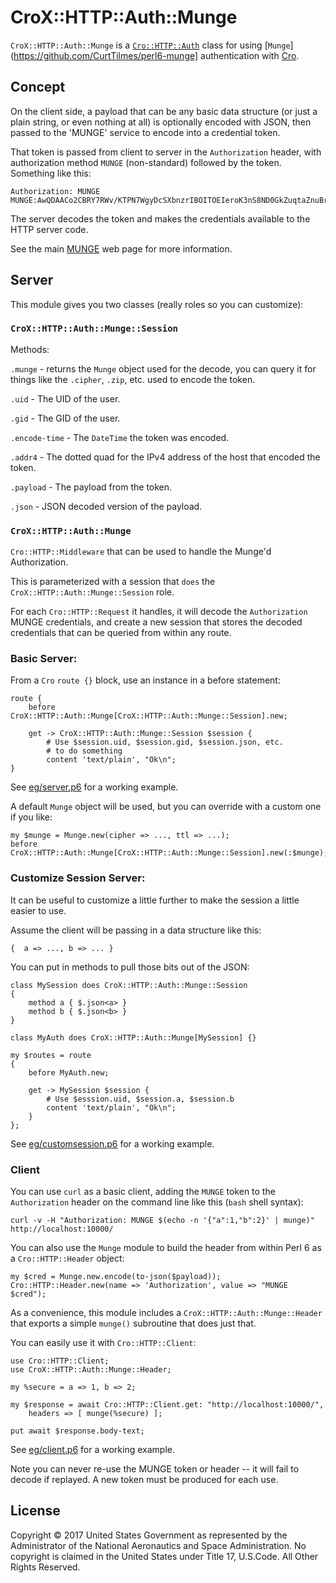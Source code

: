 CroX::HTTP::Auth::Munge
=======================

`CroX::HTTP::Auth::Munge` is a
[`Cro::HTTP::Auth`](https://cro.services/docs/http-auth-and-sessions)
class for using [`Munge`](https://github.com/CurtTilmes/perl6-munge]
authentication with [Cro](https://cro.services).

## Concept

On the client side, a payload that can be any basic data structure (or
just a plain string, or even nothing at all) is optionally encoded
with JSON, then passed to the 'MUNGE' service to encode into a
credential token.

That token is passed from client to server in the `Authorization`
header, with authorization method `MUNGE` (non-standard) followed by
the token.  Something like this:

```
Authorization: MUNGE MUNGE:AwQDAACo2CBRY7RWv/KTPN7WgyDcSXbnzrIBOITOEIeroK3nS8ND0GkZuqtaZnuBrZdSxzjZ/C+NwDkqTFHrgmiIbtwrbvKNCNeXYbR2BM6bxDz/PRGyN/I=:
```

The server decodes the token and makes the credentials available to
the HTTP server code.

See the main [MUNGE](https://github.com/dun/munge/wiki) web page for
more information.

## Server

This module gives you two classes (really roles so you can customize):

### `CroX::HTTP::Auth::Munge::Session`

Methods:

`.munge` - returns the `Munge` object used for the decode, you can
query it for things like the `.cipher`, `.zip`, etc. used to encode
the token.

`.uid` - The UID of the user.

`.gid` - The GID of the user.

`.encode-time` - The `DateTime` the token was encoded.

`.addr4` - The dotted quad for the IPv4 address of the host that
encoded the token.

`.payload` - The payload from the token.

`.json` - JSON decoded version of the payload.

### `CroX::HTTP::Auth::Munge`

`Cro::HTTP::Middleware` that can be used to handle the Munge'd
Authorization.

This is parameterized with a session that `does` the
`CroX::HTTP::Auth::Munge::Session` role.

For each `Cro::HTTP::Request` it handles, it will decode the
`Authorization` MUNGE credentials, and create a new session that
stores the decoded credentials that can be queried from within any
route.



### Basic Server:

From a `Cro` `route {}` block, use an instance in a before statement:

```
route {
    before CroX::HTTP::Auth::Munge[CroX::HTTP::Auth::Munge::Session].new;

    get -> CroX::HTTP::Auth::Munge::Session $session {
        # Use $session.uid, $session.gid, $session.json, etc.
        # to do something
        content 'text/plain', "Ok\n";
}
```

See [eg/server.p6](https://github.com/CurtTilmes/perl6-crox-http-auth-munge/blob/master/eg/server.p6) for a working example.

A default `Munge` object will be used, but you can override with a
custom one if you like:

```
my $munge = Munge.new(cipher => ..., ttl => ...);
before CroX::HTTP::Auth::Munge[CroX::HTTP::Auth::Munge::Session].new(:$munge);
```

### Customize Session Server:

It can be useful to customize a little further to make the session a
little easier to use.

Assume the client will be passing in a data structure like this:
```
{  a => ..., b => ... }
```

You can put in methods to pull those bits out of the JSON:

```
class MySession does CroX::HTTP::Auth::Munge::Session
{
    method a { $.json<a> }
    method b { $.json<b> }
}

class MyAuth does CroX::HTTP::Auth::Munge[MySession] {}

my $routes = route
{
    before MyAuth.new;

    get -> MySession $session {
        # Use $esssion.uid, $session.a, $session.b
        content 'text/plain', "Ok\n";
    }
};
```

See [eg/customsession.p6](https://github.com/CurtTilmes/perl6-crox-http-auth-munge/blob/master/eg/customsession.p6) for a working example.

### Client

You can use `curl` as a basic client, adding the `MUNGE` token to the
`Authorization` header on the command line like this (`bash` shell
syntax):

```
curl -v -H "Authorization: MUNGE $(echo -n '{"a":1,"b":2}' | munge)" http://localhost:10000/
```

You can also use the `Munge` module to build the header from within
Perl 6 as a `Cro::HTTP::Header` object:

```
my $cred = Munge.new.encode(to-json($payload));
Cro::HTTP::Header.new(name => 'Authorization', value => "MUNGE $cred");
```

As a convenience, this module includes a
`CroX::HTTP::Auth::Munge::Header` that exports a simple `munge()`
subroutine that does just that.

You can easily use it with `Cro::HTTP::Client`:

```
use Cro::HTTP::Client;
use CroX::HTTP::Auth::Munge::Header;

my %secure = a => 1, b => 2;

my $response = await Cro::HTTP::Client.get: "http://localhost:10000/",
    headers => [ munge(%secure) ];

put await $response.body-text;
```

See [eg/client.p6](https://github.com/CurtTilmes/perl6-crox-http-auth-munge/blob/master/eg/client.p6) for a working example.

Note you can never re-use the MUNGE token or header -- it will fail to
decode if replayed.  A new token must be produced for each use.

## License

Copyright © 2017 United States Government as represented by the
Administrator of the National Aeronautics and Space Administration.
No copyright is claimed in the United States under Title 17,
U.S.Code. All Other Rights Reserved.
